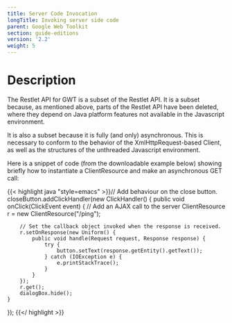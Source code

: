```yaml
---
title: Server Code Invocation
longTitle: Invoking server side code
parent: Google Web Toolkit
section: guide-editions
version: '2.2'
weight: 5
---
```

# Description

The Restlet API for GWT is a subset of the Restlet API. It is a subset
because, as mentioned above, parts of the Restlet API have been deleted,
where they depend on Java platform features not available in the
Javascript environment.

It is also a subset because it is fully (and only) asynchronous.  This
is necessary to conform to the behavior of the XmlHttpRequest-based
Client, as well as the structures of the unthreaded Javascript
environment.

Here is a snippet of code (from the downloadable example below) showing
briefly how to instantiate a ClientResource and make an asynchronous GET
call:


{{< highlight java "style=emacs" >}}// Add behaviour on the close button.
closeButton.addClickHandler(new ClickHandler() {
    public void onClick(ClickEvent event) {
        // Add an AJAX call to the server
        ClientResource r = new ClientResource("/ping");

        // Set the callback object invoked when the response is received.
        r.setOnResponse(new Uniform() {
            public void handle(Request request, Response response) {
                try {
                    button.setText(response.getEntity().getText());
                } catch (IOException e) {
                    e.printStackTrace();
                }
            }
        });
        r.get();
        dialogBox.hide();
    }
});
{{</ highlight >}}
